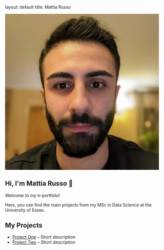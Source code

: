 layout: default
title: Mattia Russo

![Mattia Russo](/asset/Foto.png)

## Hi, I'm Mattia Russo 👋

Welcome to my e-portfolio!  

Here, you can find the main projects from my MSc in Data Science at the University of Essex.

## My Projects

- [Project One]() – Short description
- [Project Two]() – Short description
